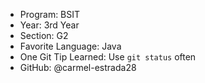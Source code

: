 - Program: BSIT
- Year: 3rd Year
- Section: G2
- Favorite Language: Java
- One Git Tip Learned: Use `git status` often
- GitHub: @carmel-estrada28